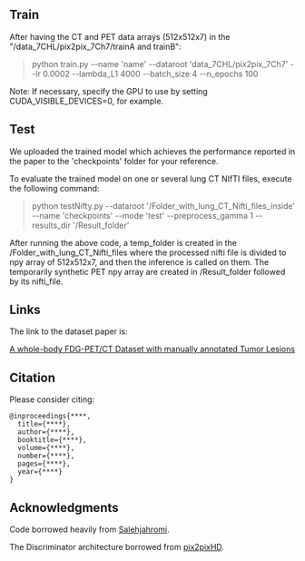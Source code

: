 

## Train

After having the CT and PET data arrays (512x512x7) in the "/data_7CHL/pix2pix_7Ch7/trainA and trainB":

> python train.py --name 'name' --dataroot 'data_7CHL/pix2pix_7Ch7' --lr 0.0002 --lambda_L1 4000 --batch_size 4 --n_epochs 100 

Note: If necessary, specify the GPU to use by setting CUDA_VISIBLE_DEVICES=0, for example.

## Test
We uploaded the trained model which achieves the performance reported in the paper to the 'checkpoints' folder for your reference. 

To evaluate the trained model on one or several lung CT NIfTI files, execute the following command:

> python testNifty.py --dataroot '/Folder_with_lung_CT_Nifti_files_inside' --name 'checkpoints' --mode 'test' --preprocess_gamma 1 --results_dir '/Result_folder'

After running the above code, a temp_folder is created in the /Folder_with_lung_CT_Nifti_files where the processed nifti file is divided to npy array of 512x512x7, and then the inference is called on them. The temporarily synthetic PET npy array are created in /Result_folder followed by its nifti_file.


## Links
The link to the dataset paper is:

[A whole-body FDG-PET/CT Dataset with manually annotated Tumor Lesions](https://doi.org/10.1038/s41597-022-01718-3)

## Citation

Please consider citing:
```
@inproceedings{****,
  title={****},
  author={****},
  booktitle={****},
  volume={****},
  number={****},
  pages={****},
  year={****}
}
```

## Acknowledgments
Code borrowed heavily from [Salehjahromi](https://github.com/WuLabMDA/Synthetic-PET-from-CT/). 

The Discriminator architecture borrowed from [pix2pixHD](https://github.com/chenxli/High-Resolution-Image-Synthesis-and-Semantic-Manipulation-with-Conditional-GANsl-).



